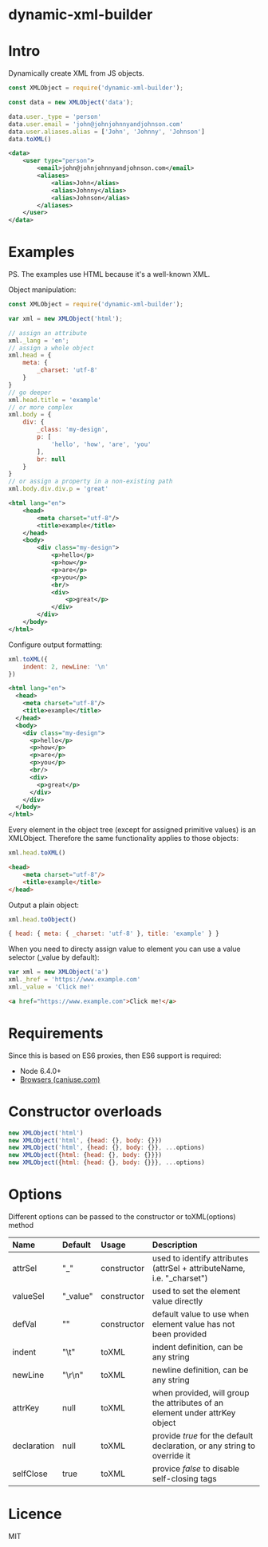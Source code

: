 dynamic-xml-builder
====

# Intro

Dynamically create XML from JS objects.

```js
const XMLObject = require('dynamic-xml-builder');

const data = new XMLObject('data');

data.user._type = 'person'
data.user.email = 'john@johnjohnnyandjohnson.com'
data.user.aliases.alias = ['John', 'Johnny', 'Johnson']
data.toXML()
```

```xml
<data>
    <user type="person">
        <email>john@johnjohnnyandjohnson.com</email>
        <aliases>
            <alias>John</alias>
            <alias>Johnny</alias>
            <alias>Johnson</alias>
        </aliases>
    </user>
</data>
```

# Examples

PS. The examples use HTML because it's a well-known XML.

Object manipulation:
```js
const XMLObject = require('dynamic-xml-builder');

var xml = new XMLObject('html');

// assign an attribute
xml._lang = 'en';
// assign a whole object
xml.head = {
    meta: {
        _charset: 'utf-8'
    }
}
// go deeper
xml.head.title = 'example'
// or more complex
xml.body = {
    div: {
        _class: 'my-design',
        p: [
            'hello', 'how', 'are', 'you'
        ],
        br: null
    }
}
// or assign a property in a non-existing path
xml.body.div.div.p = 'great'
```

```xml
<html lang="en">
	<head>
		<meta charset="utf-8"/>
		<title>example</title>
	</head>
	<body>
		<div class="my-design">
			<p>hello</p>
			<p>how</p>
			<p>are</p>
			<p>you</p>
			<br/>
			<div>
				<p>great</p>
			</div>
		</div>
	</body>
</html>
```

Configure output formatting:
```js
xml.toXML({
    indent: 2, newLine: '\n'
})
```

```xml
<html lang="en">
  <head>
    <meta charset="utf-8"/>
    <title>example</title>
  </head>
  <body>
    <div class="my-design">
      <p>hello</p>
      <p>how</p>
      <p>are</p>
      <p>you</p>
      <br/>
      <div>
        <p>great</p>
      </div>
    </div>
  </body>
</html>
```

Every element in the object tree (except for assigned primitive values) is an XMLObject. Therefore the same functionality applies to those objects:
```js
xml.head.toXML()
```
```html
<head>
    <meta charset="utf-8"/>
    <title>example</title>
</head>
```
Output a plain object:
```js
xml.head.toObject()
```
```js
{ head: { meta: { _charset: 'utf-8' }, title: 'example' } }
```

When you need to directy assign value to element you can use a value selector (_value by default):
```js
var xml = new XMLObject('a')
xml._href = 'https://www.example.com'
xml._value = 'Click me!'
```
```html
<a href="https://www.example.com">Click me!</a>
```

# Requirements

Since this is based on ES6 proxies, then ES6 support is required:

* Node 6.4.0+
* [Browsers (caniuse.com)](https://caniuse.com/#search=Proxy)

# Constructor overloads
```js
new XMLObject('html')
new XMLObject('html', {head: {}, body: {}})
new XMLObject('html', {head: {}, body: {}}, ...options)
new XMLObject({html: {head: {}, body: {}}})
new XMLObject({html: {head: {}, body: {}}}, ...options)
```

# Options

Different options can be passed to the constructor or toXML(options) method

Name|Default|Usage|Description
:--|:--|:--|:--
attrSel|"_"|constructor|used to identify attributes (attrSel + attributeName, i.e. "_charset")
valueSel|"_value"|constructor|used to set the element value directly
defVal|""|constructor|default value to use when element value has not been provided
indent|"\t"|toXML|indent definition, can be any string
newLine|"\r\n"|toXML|newline definition, can be any string
attrKey|null|toXML|when provided, will group the attributes of an element under attrKey object
declaration|null|toXML|provide *true* for the default declaration, or any string to override it
selfClose|true|toXML|provice *false* to disable self-closing tags

# Licence

MIT

